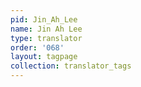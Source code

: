 ```yaml
---
pid: Jin_Ah_Lee
name: Jin Ah Lee
type: translator
order: '068'
layout: tagpage
collection: translator_tags
---
```

